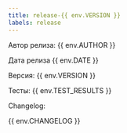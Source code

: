 ```yaml
---
title: release-{{ env.VERSION }}
labels: release
---
```


Автор релиза: {{ env.AUTHOR }}

Дата релиза {{ env.DATE }}

Версия: {{ env.VERSION }}

Тесты: {{ env.TEST_RESULTS }}

Changelog:

{{ env.CHANGELOG }}

